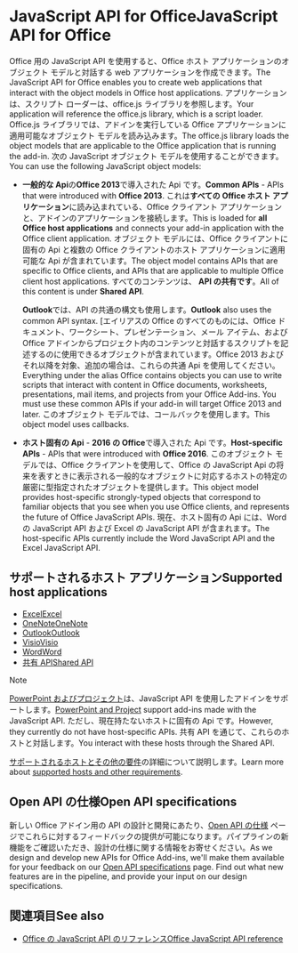 # <a name="javascript-api-for-office"></a><span data-ttu-id="8401e-101">JavaScript API for Office</span><span class="sxs-lookup"><span data-stu-id="8401e-101">JavaScript API for Office</span></span>

<span data-ttu-id="8401e-102">Office 用の JavaScript API を使用すると、Office ホスト アプリケーションのオブジェクト モデルと対話する web アプリケーションを作成できます。</span><span class="sxs-lookup"><span data-stu-id="8401e-102">The JavaScript API for Office enables you to create web applications that interact with the object models in Office host applications.</span></span> <span data-ttu-id="8401e-103">アプリケーションは、スクリプト ローダーは、office.js ライブラリを参照します。</span><span class="sxs-lookup"><span data-stu-id="8401e-103">Your application will reference the office.js library, which is a script loader.</span></span> <span data-ttu-id="8401e-104">Office.js ライブラリでは、アドインを実行している Office アプリケーションに適用可能なオブジェクト モデルを読み込みます。</span><span class="sxs-lookup"><span data-stu-id="8401e-104">The office.js library loads the object models that are applicable to the Office application that is running the add-in.</span></span> <span data-ttu-id="8401e-105">次の JavaScript オブジェクト モデルを使用することができます。</span><span class="sxs-lookup"><span data-stu-id="8401e-105">You can use the following JavaScript object models:</span></span>

- <span data-ttu-id="8401e-106">**一般的な Api**の**Office 2013**で導入された Api です。</span><span class="sxs-lookup"><span data-stu-id="8401e-106">**Common APIs** - APIs that were introduced with **Office 2013**.</span></span> <span data-ttu-id="8401e-107">これは**すべての Office ホスト アプリケーション**に読み込まれている、Office クライアント アプリケーションと、アドインのアプリケーションを接続します。</span><span class="sxs-lookup"><span data-stu-id="8401e-107">This is loaded for **all Office host applications** and connects your add-in application with the Office client application.</span></span> <span data-ttu-id="8401e-108">オブジェクト モデルには、Office クライアントに固有の Api と複数の Office クライアントのホスト アプリケーションに適用可能な Api が含まれています。</span><span class="sxs-lookup"><span data-stu-id="8401e-108">The object model contains APIs that are specific to Office clients, and APIs that are applicable to multiple Office client host applications.</span></span> <span data-ttu-id="8401e-109">すべてのコンテンツは、 **API の共有です**。</span><span class="sxs-lookup"><span data-stu-id="8401e-109">All of this content is under **Shared API**.</span></span> 

  <span data-ttu-id="8401e-110">**Outlook**では、API の共通の構文も使用します。</span><span class="sxs-lookup"><span data-stu-id="8401e-110">**Outlook** also uses the common API syntax.</span></span> <span data-ttu-id="8401e-111">[エイリアスの Office のすべてのものには、Office ドキュメント、ワークシート、プレゼンテーション、メール アイテム、および Office アドインからプロジェクト内のコンテンツと対話するスクリプトを記述するのに使用できるオブジェクトが含まれています。Office 2013 およびそれ以降を対象、追加の場合は、これらの共通 Api を使用してください。</span><span class="sxs-lookup"><span data-stu-id="8401e-111">Everything under the alias Office contains objects you can use to write scripts that interact with content in Office documents, worksheets, presentations, mail items, and projects from your Office Add-ins. You must use these common APIs if your add-in will target Office 2013 and later.</span></span> <span data-ttu-id="8401e-112">このオブジェクト モデルでは、コールバックを使用します。</span><span class="sxs-lookup"><span data-stu-id="8401e-112">This object model uses callbacks.</span></span>

- <span data-ttu-id="8401e-113">**ホスト固有の Api** - **2016 の Office**で導入された Api です。</span><span class="sxs-lookup"><span data-stu-id="8401e-113">**Host-specific APIs** - APIs that were introduced with **Office 2016**.</span></span> <span data-ttu-id="8401e-114">このオブジェクト モデルでは、Office クライアントを使用して、Office の JavaScript Api の将来を表すときに表示される一般的なオブジェクトに対応するホストの特定の厳密に型指定されたオブジェクトを提供します。</span><span class="sxs-lookup"><span data-stu-id="8401e-114">This object model provides host-specific strongly-typed objects that correspond to familiar objects that you see when you use Office clients, and represents the future of Office JavaScript APIs.</span></span> <span data-ttu-id="8401e-115">現在、ホスト固有の Api には、Word の JavaScript API および Excel の JavaScript API が含まれます。</span><span class="sxs-lookup"><span data-stu-id="8401e-115">The host-specific APIs currently include the Word JavaScript API and the Excel JavaScript API.</span></span>

## <a name="supported-host-applications"></a><span data-ttu-id="8401e-116">サポートされるホスト アプリケーション</span><span class="sxs-lookup"><span data-stu-id="8401e-116">Supported host applications</span></span>

- [<span data-ttu-id="8401e-117">Excel</span><span class="sxs-lookup"><span data-stu-id="8401e-117">Excel</span></span>](overview/excel-add-ins-reference-overview.md)
- [<span data-ttu-id="8401e-118">OneNote</span><span class="sxs-lookup"><span data-stu-id="8401e-118">OneNote</span></span>](overview/onenote-add-ins-javascript-reference.md)
- [<span data-ttu-id="8401e-119">Outlook</span><span class="sxs-lookup"><span data-stu-id="8401e-119">Outlook</span></span>](requirement-sets/outlook-api-requirement-sets.md)
- [<span data-ttu-id="8401e-120">Visio</span><span class="sxs-lookup"><span data-stu-id="8401e-120">Visio</span></span>](overview/visio-javascript-reference-overview.md)
- [<span data-ttu-id="8401e-121">Word</span><span class="sxs-lookup"><span data-stu-id="8401e-121">Word</span></span>](overview/word-add-ins-reference-overview.md)
- [<span data-ttu-id="8401e-122">共有 API</span><span class="sxs-lookup"><span data-stu-id="8401e-122">Shared API</span></span>](requirement-sets/office-add-in-requirement-sets.md)

> [!NOTE] 
> <span data-ttu-id="8401e-123">[PowerPoint およびプロジェクト](requirement-sets/powerpoint-and-project-note.md)は、JavaScript API を使用したアドインをサポートします。</span><span class="sxs-lookup"><span data-stu-id="8401e-123">[PowerPoint and Project](requirement-sets/powerpoint-and-project-note.md) support add-ins made with the JavaScript API.</span></span> <span data-ttu-id="8401e-124">ただし、現在持たないホストに固有の Api です。</span><span class="sxs-lookup"><span data-stu-id="8401e-124">However, they currently do not have host-specific APIs.</span></span> <span data-ttu-id="8401e-125">共有 API を通じて、これらのホストと対話します。</span><span class="sxs-lookup"><span data-stu-id="8401e-125">You interact with these hosts through the Shared API.</span></span>

<span data-ttu-id="8401e-126">[サポートされるホストとその他の要件](https://docs.microsoft.com/office/dev/add-ins/concepts/requirements-for-running-office-add-ins)の詳細について説明します。</span><span class="sxs-lookup"><span data-stu-id="8401e-126">Learn more about [supported hosts and other requirements](https://docs.microsoft.com/office/dev/add-ins/concepts/requirements-for-running-office-add-ins).</span></span>

## <a name="open-api-specifications"></a><span data-ttu-id="8401e-127">Open API の仕様</span><span class="sxs-lookup"><span data-stu-id="8401e-127">Open API specifications</span></span>

<span data-ttu-id="8401e-p106">新しい Office アドイン用の API の設計と開発にあたり、[Open API の仕様](openspec.md) ページでこれらに対するフィードバックの提供が可能になります。パイプラインの新機能をご確認いただき、設計の仕様に関する情報をお寄せください。</span><span class="sxs-lookup"><span data-stu-id="8401e-p106">As we design and develop new APIs for Office Add-ins, we'll make them available for your feedback on our [Open API specifications](openspec.md) page. Find out what new features are in the pipeline, and provide your input on our design specifications.</span></span>

## <a name="see-also"></a><span data-ttu-id="8401e-130">関連項目</span><span class="sxs-lookup"><span data-stu-id="8401e-130">See also</span></span>

- [<span data-ttu-id="8401e-131">Office の JavaScript API のリファレンス</span><span class="sxs-lookup"><span data-stu-id="8401e-131">Office JavaScript API reference</span></span>](https://docs.microsoft.com/javascript/api/overview/office?view=office-js)